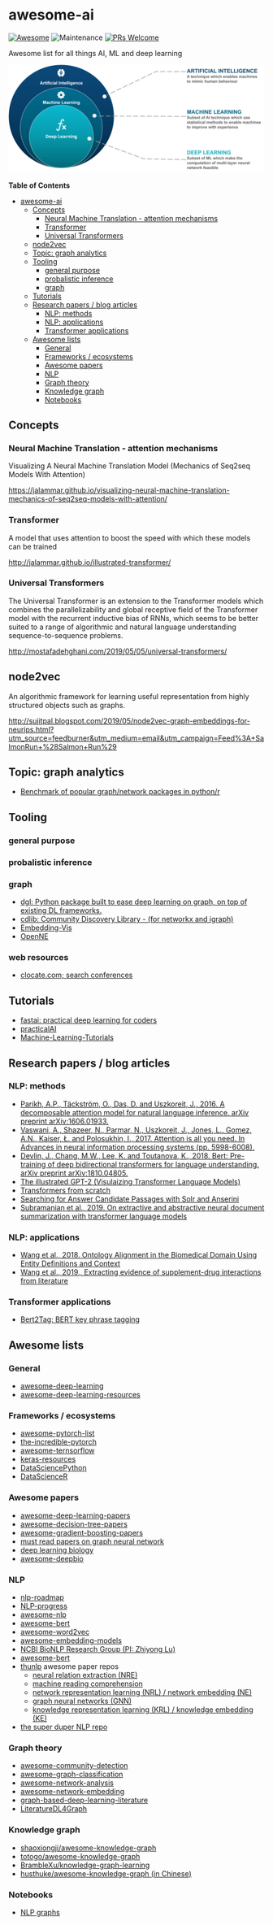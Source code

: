 # awesome-ai

[![Awesome](https://cdn.rawgit.com/sindresorhus/awesome/d7305f38d29fed78fa85652e3a63e154dd8e8829/media/badge.svg)](https://github.com/sindresorhus/awesome)
![Maintenance](https://img.shields.io/maintenance/yes/2019)
[![PRs Welcome](https://img.shields.io/badge/PRs-welcome-brightgreen.svg?style=flat-square)](http://makeapullrequest.com)

Awesome list for all things AI, ML and deep learning

![](images/AI-vs-ML-vs-Deep-Learning.png)

**Table of Contents**

- [awesome-ai](#awesome-ai)
    - [Concepts](#concepts)
        - [Neural Machine Translation - attention mechanisms](#neural-machine-translation---attention-mechanisms)
        - [Transformer](#transformer)
        - [Universal Transformers](#universal-transformers)
    - [node2vec](#node2vec)
    - [Topic: graph analytics](#topic-graph-analytics)
    - [Tooling](#tooling)
        - [general purpose](#general-purpose)
        - [probalistic inference](#probalistic-inference)
        - [graph](#graph)
    - [Tutorials](#tutorials)
    - [Research papers / blog articles](#research-papers--blog-articles)
        - [NLP: methods](#nlp-methods)
        - [NLP: applications](#nlp-applications)
        - [Transformer applications](#transformer-applications)
    - [Awesome lists](#awesome-lists)
        - [General](#general)
        - [Frameworks / ecosystems](#frameworks--ecosystems)
        - [Awesome papers](#awesome-papers)
        - [NLP](#nlp)
        - [Graph theory](#graph-theory)
        - [Knowledge graph](#knowledge-graph)
        - [Notebooks](#notebooks)

## Concepts

### Neural Machine Translation - attention mechanisms

Visualizing A Neural Machine Translation Model (Mechanics of Seq2seq Models With Attention)

https://jalammar.github.io/visualizing-neural-machine-translation-mechanics-of-seq2seq-models-with-attention/

### Transformer

A model that uses attention to boost the speed with which these models can be trained

http://jalammar.github.io/illustrated-transformer/

### Universal Transformers

The Universal Transformer is an extension to the Transformer models which combines the parallelizability and global receptive field of the Transformer model with the recurrent inductive bias of RNNs, which seems to be better suited to a range of algorithmic and natural language understanding sequence-to-sequence problems.

http://mostafadehghani.com/2019/05/05/universal-transformers/

## node2vec

An algorithmic framework for learning useful representation from highly structured objects such as graphs.

http://sujitpal.blogspot.com/2019/05/node2vec-graph-embeddings-for-neurips.html?utm_source=feedburner&utm_medium=email&utm_campaign=Feed%3A+SalmonRun+%28Salmon+Run%29

## Topic: graph analytics

- [Benchmark of popular graph/network packages in python/r](https://www.timlrx.com/2019/05/05/benchmark-of-popular-graph-network-packages/)

## Tooling

### general purpose

### probalistic inference

### graph

- [dgl: Python package built to ease deep learning on graph, on top of existing DL frameworks.](https://github.com/dmlc/dgl)
- [cdlib: Community Discovery Library - (for networkx and igraph)](https://github.com/GiulioRossetti/cdlib)
- [Embedding-Vis](https://github.com/meltzerpete/Embedding-Vis)
- [OpenNE](https://github.com/thunlp/OpenNE)

### web resources

- [clocate.com; search conferences](https://www.clocate.com/)

## Tutorials

- [fastai: practical deep learning for coders](https://course.fast.ai/)
- [practicalAI](https://github.com/GokuMohandas/practicalAI)
- [Machine-Learning-Tutorials](https://github.com/ujjwalkarn/Machine-Learning-Tutorials)

## Research papers / blog articles

### NLP: methods

- [Parikh, A.P., Täckström, O., Das, D. and Uszkoreit, J., 2016. A decomposable attention model for natural language inference. arXiv preprint arXiv:1606.01933.](https://arxiv.org/abs/1606.01933)
- [Vaswani, A., Shazeer, N., Parmar, N., Uszkoreit, J., Jones, L., Gomez, A.N., Kaiser, Ł. and Polosukhin, I., 2017. Attention is all you need. In Advances in neural information processing systems (pp. 5998-6008).](https://papers.nips.cc/paper/7181-attention-is-all-you-need.pdf)
- [Devlin, J., Chang, M.W., Lee, K. and Toutanova, K., 2018. Bert: Pre-training of deep bidirectional transformers for language understanding. arXiv preprint arXiv:1810.04805.](https://arxiv.org/pdf/1810.04805.pdf)
- [The illustrated GPT-2 (Visulaizing Transformer Language Models)](https://jalammar.github.io/illustrated-gpt2/)
- [Transformers from scratch](http://www.peterbloem.nl/blog/transformers)
- [Searching for Answer Candidate Passages with Solr and Anserini](http://sujitpal.blogspot.com/2019/09/searching-for-answer-candidate-passages.html)
- [Subramanian et al., 2019. On extractive and abstractive neural document summarization with transformer language models](https://arxiv.org/abs/1909.03186)

### NLP: applications

- [Wang et al., 2018. Ontology Alignment in the Biomedical Domain Using Entity Definitions and Context](https://arxiv.org/pdf/1806.07976.pdf)
- [Wang et al., 2019., Extracting evidence of supplement-drug interactions from literature](https://arxiv.org/pdf/1909.08135.pdf)

### Transformer applications

- [Bert2Tag: BERT key phrase tagging](https://github.com/thunlp/Bert2Tag)

## Awesome lists

### General

- [awesome-deep-learning](https://github.com/ChristosChristofidis/awesome-deep-learning)
- [awesome-deep-learning-resources](https://github.com/guillaume-chevalier/Awesome-Deep-Learning-Resources)

### Frameworks / ecosystems

- [awesome-pytorch-list](https://github.com/bharathgs/Awesome-pytorch-list)
- [the-incredible-pytorch](https://github.com/ritchieng/the-incredible-pytorch)
- [awesome-ternsorflow](https://github.com/jtoy/awesome-tensorflow)
- [keras-resources](https://github.com/fchollet/keras-resources)
- [DataSciencePython](https://github.com/ujjwalkarn/DataSciencePython)
- [DataScienceR](https://github.com/ujjwalkarn/DataScienceR)

### Awesome papers

- [awesome-deep-learning-papers](https://github.com/terryum/awesome-deep-learning-papers)
- [awesome-decision-tree-papers](https://github.com/benedekrozemberczki/awesome-decision-tree-papers)
- [awesome-gradient-boosting-papers](https://github.com/benedekrozemberczki/awesome-gradient-boosting-papers)
- [must read papers on graph neural network](https://github.com/thunlp/GNNPapers)
- [deep learning biology](https://github.com/hussius/deeplearning-biology)
- [awesome-deepbio](https://github.com/gokceneraslan/awesome-deepbio)

### NLP

- [nlp-roadmap](https://github.com/graykode/nlp-roadmap)
- [NLP-progress](https://github.com/sebastianruder/NLP-progress)
- [awesome-nlp](https://github.com/keon/awesome-nlp)
- [awesome-bert](https://github.com/Jiakui/awesome-bert)
- [awesome-word2vec](https://github.com/MaxwellRebo/awesome-2vec)
- [awesome-embedding-models](https://github.com/Hironsan/awesome-embedding-models)
- [NCBI BioNLP Research Group (PI: Zhiyong Lu)](https://github.com/ncbi-nlp)
- [awesome-bert](https://github.com/Jiakui/awesome-bert)
- [thunlp](https://github.com/thunlp) awesome paper repos
  - [neural relation extraction (NRE)](https://github.com/thunlp/NREPapers)
  - [machine reading comprehension](https://github.com/thunlp/RCPapers)
  - [network representation learning (NRL) / network embedding (NE)](https://github.com/thunlp/NRLPapers)
  - [graph neural networks (GNN)](https://github.com/thunlp/GNNPapers)
  - [knowledge representation learning (KRL) / knowledge embedding (KE)](https://github.com/thunlp/KRLPapers)
- [the super duper NLP repo](https://notebooks.quantumstat.com/)

### Graph theory

- [awesome-community-detection](https://github.com/benedekrozemberczki/awesome-community-detection)
- [awesome-graph-classification](https://github.com/benedekrozemberczki/awesome-graph-classification)
- [awesome-network-analysis](https://github.com/briatte/awesome-network-analysis)
- [awesome-network-embedding](https://github.com/chihming/awesome-network-embedding)
- [graph-based-deep-learning-literature](https://github.com/naganandy/graph-based-deep-learning-literature)
- [LiteratureDL4Graph](https://github.com/DeepGraphLearning/LiteratureDL4Graph)

### Knowledge graph

- [shaoxiongji/awesome-knowledge-graph](https://github.com/shaoxiongji/awesome-knowledge-graph)
- [totogo/awesome-knowledge-graph](https://github.com/totogo/awesome-knowledge-graph)
- [BrambleXu/knowledge-graph-learning](https://github.com/BrambleXu/knowledge-graph-learning)
- [husthuke/awesome-knowledge-graph (in Chinese)](https://github.com/husthuke/awesome-knowledge-graph)

### Notebooks

- [NLP graphs](https://github.com/sujitpal/nlp-graph-examples)
